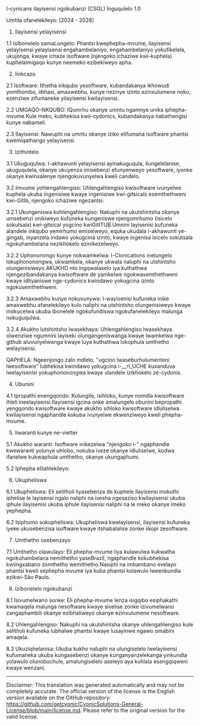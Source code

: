 I-cynicans ilayisensi ngokubanzi (CSGL)
Inguqulelo 1.0

Umhla ofanelekileyo: [2024 - 2028]

1. Ilayisensi yelayisensi

1.1 Isibonelelo samaLungelo: Phantsi kwephepha-mvume, ilayisensi yelayisensi yelayisensi engahambelaniyo, engahambelaniyo yokufikelela, ukujonga, kwaye ichaze isoftware (njengoko ichaziwe kwi-kuphela) kuphelaimigaqo kunye neemeko ezibekiweyo apha.

2. Iinkcazo

2.1 Isoftware: Ithetha inkqubo yesoftware, kubandakanya ikhowudi yomthombo, iibhasi, amaxwebhu, kunye nezinye izinto ezinxulumene noko, ezenziwe zifumaneke yilayisensi kwilayisensi.

2.2 UMGAQO-NKQUBO: IQumrhu okanye umntu ngamnye unika iphepha-mvume.Kule meko, kubhekisa kwii-cydonics, kubandakanya nabathengisi kunye nabameli.

2.3 Ilayisensi: Nawuphi na umntu okanye iziko elifumana isoftware phantsi kwemiqathango yelayisensi.

3. Izithintelo

3.1 Ukuguqulwa: I-akhawunti yelayisensi ayinakuguqula, ilungelelanise, ukuguqulela, okanye ukuyenza imisebenzi efunyenweyo yesoftware, iyonke okanye kwinxalenye njengokuvunyelwa kweli candelo.

3.2 Imvume yohlengahlengiso: Uhlengahlengiso kwisoftware ivunyelwe kuphela ukuba ingenisiwe kwaye ingenisiwe kwi-gitsicals esemthethweni kwi-GitIb, njengoko ichaziwe ngezantsi:

3.2.1 Ukungeniswa kohlengahlengiso: Nakuphi na ukutshintsha okanye umsebenzi onikiweyo kufuneka kungeniswe njengomrhumo (isicelo sokutsala) kwi-gitsical yogcino kwiGitITUB.Umnini layisenisi kufuneka alandele inkqubo yemirhumo emiselweyo, equka ukudala i-akhawunti ye-gingab, inyanzela indawo yokugcina izinto, kwaye ingenisa isicelo sokutsala ngokuhambelana nezikhokelo ezinikezelweyo.

3.2.2 Uphononongo kunye nokwamkelwa: I-Clonications inelungelo lokuphononongwa, ukwamkela, okanye ukwala naluphi na utshintsho olungenisiweyo.AKUKHO nto ingqwalaselo iya kuthathwa njengezibandakanya kwisoftware de yamkelwe ngokwasemthethweni kwaye idityaniswe nge-cydonics kwindawo yokugcina izinto ngokusemthethweni.

3.2.3 Amaxwebhu kunye nokuvunywa: I-wayisenisi kufuneka inike amaxwebhu afanelekileyo kulo naliphi na utshintsho olungenisiweyo kwaye inokucelwa ukuba ibonelele ngokufundiswa ngokufanelekileyo malunga nokuguqulwa.

3.2.4 Akukho lutshintsho lwasekhaya: Uhlengahlengiso lwasekhaya olwenziwe ngumnini layiseki olungangeniswanga kwaye lwamkelwa nge-github aluvunyelwanga kwaye luya kuthathwa lokophula umthetho welayisensi.

QAPHELA: Ngeenjongo zalo mdlelo, "ugcino lwaseburhulumenteni lwesoftware" lubhekisa kwindawo yokugcina i-__rl_UCHE kuxanduva lwelayisenisi yokuphononongwa kwaye ulandele izikhokelo ze-cydonis.

4. Ubunini

4.1 Ipropathi enengqondo: Kulungile, isihloko, kunye nomdla kwisoftware ihleli ineelayisensi.Ilayisensi igcina onke amalungelo obunini bepropathi yengqondo kwisoftware kwaye akukho sihloko kwisoftware idluliselwa kwilayisensi ngaphandle kokuba ivunyelwe ekwenziweyo kweli phepha-mvume.

5. Iiwaranti kunye ne-vietter

5.1 Akukho waranti: Isoftware inikezelwa "njengoko i-" ngaphandle kwewaranti yolunye uhlobo, nokuba iveze okanye idluliselwe, kodwa ifanelwe kukwaphula umthetho, okanye ukungaphumi.

5.2 Iphepha elilahlekileyo:

6. Ukupheliswa

6.1 Ukupheliswa: Eli selitholi liyasebenza de kuphele.Ilayisensi inokuthi iphelise le layisensi ngalo naliphi na ixesha ngesaziso kwilayisensi ukuba iphule ilayisenisi ukuba iphule ilayisenisi naliphi na le meko okanye imeko yephepha.

6.2 Isiphumo sokupheliswa: Ukupheliswa kwelayisensi, ilayisensi kufuneka iyeke ukusebenzisa isoftware kwaye itshabalalise zonke iikopi zesoftware.

7. Umthetho osebenzayo

7.1 Umthetho olawulayo: Eli phepha-mvume liya kulawulwa kukwatha ngokuhambelana nemithetho yaseBrazil, ngaphandle kokubhekisa kwiingxabano zomthetho wemithetho.Nasiphi na imbambano evelayo phantsi kweli sephepha mvume iya kuba phantsi kolawulo lweenkundla ezikwi-São Paulo.

8. Izibonelelo ngokubanzi

8.1 Isivumelwano sonke: Eli phepha-mvume lenza isigqibo esiphakathi kwamaqela malunga nesoftware kwaye sivelise zonke izivumelwano zangaphambili okanye ezibhaliweyo okanye ezinxulumene nesoftware.

8.2 Uhlengahlengiso: Nakuphi na ukutshintsha okanye uhlengahlengiso kule selitholi kufuneka lubhalwe phantsi kwaye lusayinwe ngawo omabini amaqela.

8.3 Ukuziqhelanisa: Ukuba kukho naluphi na ulungiselelo lwelayisensi kufumaneka ukuba kungasebenzi okanye kunganyanzelekanga yinkundla yolawulo olunobuchule, amalungiselelo aseleyo aya kuhlala esengqiqweni kwaye wenzani.

---
Disclaimer: This translation was generated automatically and may not be completely accurate. The official version of the license is the English version available on the GitHub repository: https://github.com/getcyonic/CyonicSolutions-General-License/blob/main/license.md. Please refer to the original version for the valid license.
